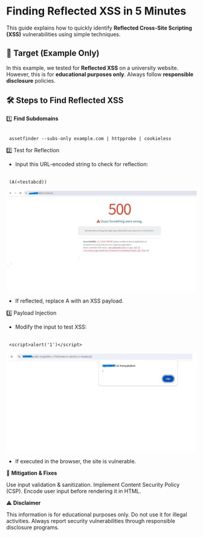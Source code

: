 
# Finding Reflected XSS in 5 Minutes  
This guide explains how to quickly identify **Reflected Cross-Site Scripting (XSS)** vulnerabilities using simple techniques.  

## 🎯 **Target (Example Only)**  
In this example, we tested for **Reflected XSS** on a university website. However, this is for **educational purposes only**. Always follow **responsible disclosure** policies.  

## 🛠 **Steps to Find Reflected XSS**  
1️⃣ **Find Subdomains**  

```

 assetfinder --subs-only example.com | httpprobe | cookieless

```

2️⃣ Test for Reflection

- Input this URL-encoded string to check for reflection:

```

 (A(<testabcd))

```

![Reflected XSS Example](https://raw.githubusercontent.com/0xnoorhudaa/BugBounty-Writeups/refs/heads/main/images/1724047866684.jpeg)

- If reflected, replace A with an XSS payload.
  
3️⃣ Payload Injection

- Modify the input to test XSS:

```

 <script>alert('1')</script>

```

![Reflected XSS Example](https://raw.githubusercontent.com/0xnoorhudaa/BugBounty-Writeups/refs/heads/main/images/1724047868078.jpeg)

- If executed in the browser, the site is vulnerable.


🚀 **Mitigation & Fixes**

Use input validation & sanitization.
Implement Content Security Policy (CSP).
Encode user input before rendering it in HTML.

⚠ **Disclaimer**

This information is for educational purposes only. Do not use it for illegal activities. Always report security vulnerabilities through responsible disclosure programs.
